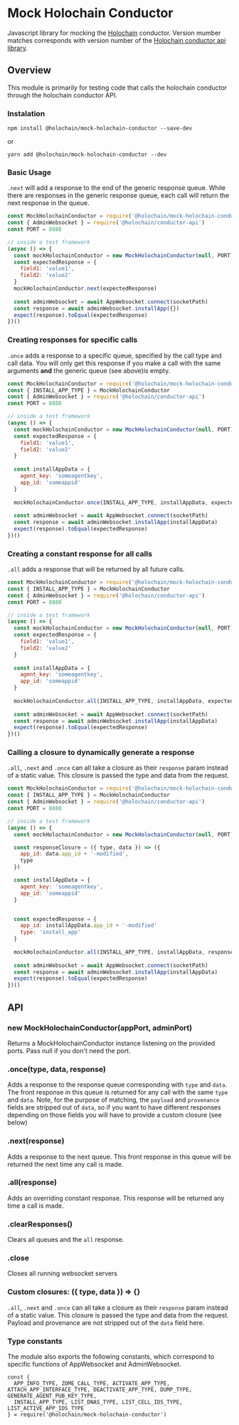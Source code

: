 # Mock Holochain Conductor

Javascript library for mocking the [Holochain](https://github.com/holochain/holochain) conductor. Version mumber matches corresponds with version number of the [Holochain conductor api library](https://github.com/holochain/holochain-conductor-api).

## Overview
This module is primarily for testing code that calls the holochain conductor through the holochain conductor API.

### Instalation

`npm install @holochain/mock-holochain-conductor --save-dev`

or

`yarn add @holochain/mock-holochain-conductor --dev`

### Basic Usage
`.next` will add a response to the end of the generic response queue. While there are responses in the generic response queue, each call will return the next response in the queue.

```javascript
const MockHolochainConductor = require('@holochain/mock-holochain-conductor')
const { AdminWebsocket } = require('@holochain/conductor-api')
const PORT = 8888

// inside a test framework
(async () => {
  const mockHolochainConductor = new MockHolochainConductor(null, PORT)
  const expectedResponse = {
    field1: 'value1',
    field2: 'value2'    
  }
  mockHolochainConductor.next(expectedResponse)
  
  const adminWebsocket = await AppWebsocket.connect(socketPath)
  const response = await adminWebsocket.installApp({})
  expect(response).toEqual(expectedResponse)
})()

```

### Creating responses for specific calls
`.once` adds a response to a specific queue, specified by the call type and call data. You will only get this response if you make a call with the same arguments **and** the generic queue (see above)is empty.

```javascript
const MockHolochainConductor = require('@holochain/mock-holochain-conductor')
const { INSTALL_APP_TYPE } = MockHolochainConductor
const { AdminWebsocket } = require('@holochain/conductor-api')
const PORT = 8888

// inside a test framework
(async () => {
  const mockHolochainConductor = new MockHolochainConductor(null, PORT)
  const expectedResponse = {
    field1: 'value1',
    field2: 'value2'    
  }
  
  const installAppData = {
    agent_key: 'someagentkey',
    app_id: 'someappid'
  }
  
  mockHolochainConductor.once(INSTALL_APP_TYPE, installAppData, expectedResponse)
  
  const adminWebsocket = await AppWebsocket.connect(socketPath)
  const response = await adminWebsocket.installApp(installAppData)
  expect(response).toEqual(expectedResponse)
})()

```

### Creating a constant response for all calls
`.all` adds a response that will be returned by all future calls.

```javascript
const MockHolochainConductor = require('@holochain/mock-holochain-conductor')
const { INSTALL_APP_TYPE } = MockHolochainConductor
const { AdminWebsocket } = require('@holochain/conductor-api')
const PORT = 8888

// inside a test framework
(async () => {
  const mockHolochainConductor = new MockHolochainConductor(null, PORT)
  const expectedResponse = {
    field1: 'value1',
    field2: 'value2'    
  }
  
  const installAppData = {
    agent_key: 'someagentkey',
    app_id: 'someappid'
  }
  
  mockHolochainConductor.all(INSTALL_APP_TYPE, installAppData, expectedResponse)
  
  const adminWebsocket = await AppWebsocket.connect(socketPath)
  const response = await adminWebsocket.installApp(installAppData)
  expect(response).toEqual(expectedResponse)
})()

```

### Calling a closure to dynamically generate a response
`.all`, `.next` and `.once` can all take a closure as their `response` param instead of a static value. This closure is passed the type and data from the request.

```javascript
const MockHolochainConductor = require('@holochain/mock-holochain-conductor')
const { INSTALL_APP_TYPE } = MockHolochainConductor
const { AdminWebsocket } = require('@holochain/conductor-api')
const PORT = 8888

// inside a test framework
(async () => {
  const mockHolochainConductor = new MockHolochainConductor(null, PORT)

  const responseClosure = ({ type, data }) => ({ 
    app_id: data.app_id + '-modified',
    type
  })

  const installAppData = {
    agent_key: 'someagentkey',
    app_id: 'someappid'
  }


  const expectedResponse = {
    app_id: installAppData.app_id + '-modified'
    type: 'install_app'
  }
    
  mockHolochainConductor.all(INSTALL_APP_TYPE, installAppData, responseClosure)
  
  const adminWebsocket = await AppWebsocket.connect(socketPath)
  const response = await adminWebsocket.installApp(installAppData)
  expect(response).toEqual(expectedResponse)
})()

```

## API

### new MockHolochainConductor(appPort, adminPort)
Returns a MockHolochainConductor instance listening on the provided ports. Pass null if you don't need the port.

### .once(type, data, response)
Adds a response to the response queue corresponding with `type` and `data`. The front response in this queue is returned for any call with the same `type` and `data`. Note, for the purpose of matching, the `payload` and `provenance` fields are stripped out of `data`, so if you want to have different responses depending on those fields you will have to provide a custom closure (see below)

### .next(response)
Adds a response to the next queue. This front response in this queue will be returned the next time any call is made.

### .all(response)
Adds an overriding constant response. This response will be returned any time a call is made.

### .clearResponses()
Clears all queues and the `all` response. 

### .close
Closes all running websocket servers

### Custom closures: ({ type, data }) => {}
`.all`, `.next` and `.once` can all take a closure as their `response` param instead of a static value. This closure is passed the type and data from the request. Payload and provenance are not stripped out of the `data` field here.

### Type constants
The module also exports the following constants, which correspond to specific functions of AppWebsocket and AdminWebsocket.
```
const {
  APP_INFO_TYPE, ZOME_CALL_TYPE, ACTIVATE_APP_TYPE, ATTACH_APP_INTERFACE_TYPE, DEACTIVATE_APP_TYPE, DUMP_TYPE, GENERATE_AGENT_PUB_KEY_TYPE,
  INSTALL_APP_TYPE, LIST_DNAS_TYPE, LIST_CELL_IDS_TYPE, LIST_ACTIVE_APP_IDS_TYPE
} = require('@holochain/mock-holochain-conductor')
```
